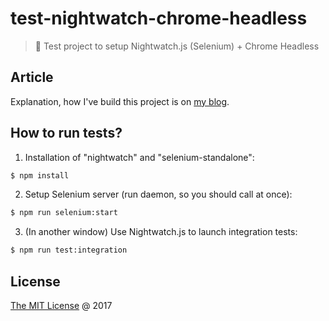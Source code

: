 # test-nightwatch-chrome-headless

> :ledger: Test project to setup Nightwatch.js (Selenium) + Chrome Headless

## Article

Explanation, how I've build this project is on [my blog][blog-post].

## How to run tests?

1. Installation of "nightwatch" and "selenium-standalone":

```bash
$ npm install  
```

2. Setup Selenium server (run daemon, so you should call at once):

```bash
$ npm run selenium:start
```

3. (In another window) Use Nightwatch.js to launch integration tests:

```bash
$ npm run test:integration
```

## License

[The MIT License](http://piecioshka.mit-license.org) @ 2017


[blog-post]: https://piecioshka.pl/blog/2017/08/09/jak-napisac-testy-integracyjne-z-wykorzystaniem-nightwatch-oraz-chrome-headless.html

